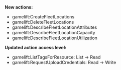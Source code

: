 **New actions:**

- gamelift:CreateFleetLocations
- gamelift:DeleteFleetLocations
- gamelift:DescribeFleetLocationAttributes
- gamelift:DescribeFleetLocationCapacity
- gamelift:DescribeFleetLocationUtilization

**Updated action access level:**

- gamelift:ListTagsForResource: List -> Read
- gamelift:RequestUploadCredentials: Read -> Write
